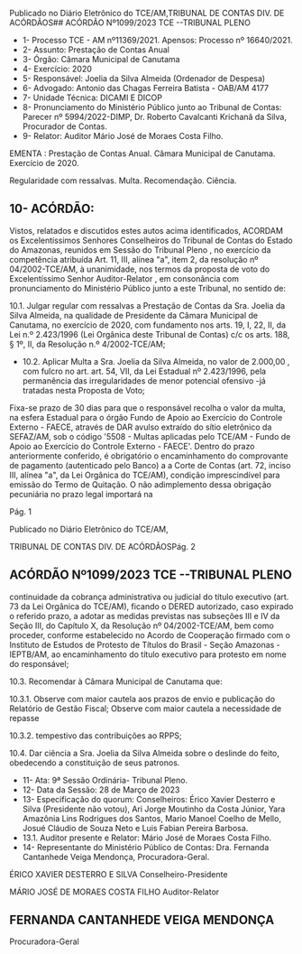 Publicado  no  Diário  Eletrônico do TCE/AM,TRIBUNAL DE CONTAS DIV. DE ACÓRDÃOS## ACÓRDÃO Nº1099/2023  TCE --TRIBUNAL PLENO

- 1- Processo TCE - AM nº11369/2021. Apensos: Processo nº  16640/2021.
- 2- Assunto: Prestação de Contas Anual
- 3- Órgão: Câmara Municipal de Canutama
- 4- Exercício: 2020
- 5- Responsável: Joelia da Silva Almeida (Ordenador de Despesa)
- 6- Advogado: Antonio das Chagas Ferreira Batista - OAB/AM 4177
- 7- Unidade Técnica: DICAMI E DICOP
- 8- Pronunciamento  do  Ministério  Público  junto  ao  Tribunal  de  Contas: Parecer  nº 5994/2022-DIMP, Dr. Roberto Cavalcanti Krichanã da Silva, Procurador de Contas.
- 9- Relator: Auditor Mário José de Moraes Costa Filho.

EMENTA : Prestação  de  Contas  Anual. Câmara Municipal de Canutama. Exercício de 2020.

Regularidade com ressalvas. Multa. Recomendação. Ciência.

## 10-  ACÓRDÃO:

Vistos, relatados e discutidos estes autos acima identificados, ACORDAM os Excelentíssimos Senhores Conselheiros do Tribunal de Contas do Estado do Amazonas, reunidos em Sessão do Tribunal Pleno , no exercício da competência atribuída Art. 11, III, alínea  "a",  item  2,  da  resolução  nº  04/2002-TCE/AM, à  unanimidade, nos  termos  da proposta  de  voto  do  Excelentíssimo  Senhor  Auditor-Relator , em  consonância com pronunciamento do Ministério Público junto a este Tribunal, no sentido de:

10.1.  Julgar regular com ressalvas a Prestação de Contas da Sra. Joelia da Silva  Almeida, na  qualidade  de  Presidente  da  Câmara  Municipal  de Canutama, no exercício de 2020, com fundamento nos arts. 19, I, 22, II, da Lei n.º 2.423/1996 (Lei Orgânica deste Tribunal de Contas) c/c os arts. 188, § 1º, II, da Resolução n.º 4/2002-TCE/AM;

- 10.2.  Aplicar Multa a Sra. Joelia da Silva Almeida, no valor de 2.000,00 , com fulcro no art. art. 54, VII, da Lei Estadual nº 2.423/1996, pela permanência das  irregularidades de  menor  potencial  ofensivo -já tratadas nesta Proposta de Voto;

Fixa-se prazo  de  30  dias para  que  o  responsável  recolha  o  valor  da multa, na esfera Estadual para o órgão Fundo de Apoio ao Exercício do Controle  Externo  -  FAECE,  através  de  DAR  avulso  extraído  do  sítio eletrônico  da  SEFAZ/AM,  sob  o  código  '5508  -  Multas  aplicadas  pelo TCE/AM - Fundo de Apoio ao Exercício do Controle Externo - FAECE'. Dentro do prazo anteriormente conferido, é obrigatório o encaminhamento do  comprovante  de  pagamento  (autenticado  pelo  Banco)  a  a Corte  de Contas  (art.  72,  inciso  III,  alínea  "a",  da  Lei  Orgânica  do  TCE/AM), condição  imprescindível  para  emissão  do  Termo  de  Quitação.  O  não adimplemento  dessa  obrigação  pecuniária  no  prazo  legal  importará  na

Pág. 1

Publicado  no  Diário  Eletrônico do TCE/AM,

TRIBUNAL DE CONTAS DIV. DE ACÓRDÃOSPág. 2

## ACÓRDÃO Nº1099/2023  TCE --TRIBUNAL PLENO

continuidade da cobrança administrativa ou judicial do título executivo (art. 73  da  Lei  Orgânica  do  TCE/AM),  ficando  o  DERED  autorizado,  caso expirado o referido prazo, a adotar as medidas previstas nas subseções III e IV da Seção III, do Capítulo X, da Resolução nº 04/2002-TCE/AM, bem como proceder, conforme estabelecido no Acordo de Cooperação firmado com  o  Instituto  de  Estudos  de  Protesto  de  Títulos  do  Brasil  -  Seção Amazonas  -  IEPTB/AM,  ao  encaminhamento  do  título  executivo  para protesto em nome do responsável;

10.3.  Recomendar à Câmara Municipal de Canutama que:

10.3.1. Observe  com  maior  cautela aos prazos de envio e publicação do Relatório de Gestão Fiscal; Observe  com  maior  cautela  a  necessidade  de  repasse

10.3.2. tempestivo das contribuições ao RPPS;

10.4.  Dar  ciência a Sra. Joelia  da  Silva  Almeida sobre  o  deslinde  do  feito, obedecendo a constituição de seus patronos.

- 11-  Ata: 9ª Sessão Ordinária- Tribunal Pleno.
- 12-  Data da Sessão: 28 de Março de 2023
- 13-  Especificação do quorum: Conselheiros: Érico Xavier Desterro e Silva (Presidente não votou), Ari Jorge Moutinho da Costa Júnior, Yara Amazônia Lins Rodrigues dos Santos, Mario Manoel Coelho de Mello, Josué Cláudio de Souza Neto e Luis Fabian Pereira Barbosa.
- 13.1. Auditor presente e Relator: Mário José de Moraes Costa Filho.
- 14-  Representante do Ministério Público de Contas: Dra. Fernanda Cantanhede Veiga Mendonça, Procuradora-Geral.

ÉRICO XAVIER DESTERRO E SILVA Conselheiro-Presidente

MÁRIO JOSÉ DE MORAES COSTA FILHO Auditor-Relator

## FERNANDA CANTANHEDE VEIGA MENDONÇA

Procuradora-Geral